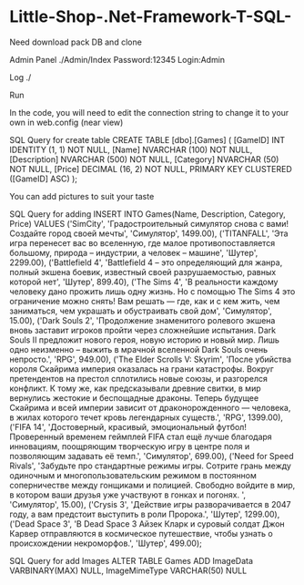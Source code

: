 # Little-Shop-.Net-Framework-T-SQL-
Need download pack DB and clone

Admin Panel
./Admin/Index
Password:12345 Login:Admin

Log
./

Run

In the code, you will need to edit the connection string to change it to your own in web.config (near view)

SQL Query for create table
CREATE TABLE [dbo].[Games] (
    [GameID]        INT             IDENTITY (1, 1) NOT NULL,
    [Name]          NVARCHAR (100)  NOT NULL,
    [Description]   NVARCHAR (500)  NOT NULL,
    [Category]      NVARCHAR (50)   NOT NULL,
    [Price]         DECIMAL (16, 2) NOT NULL,
    PRIMARY KEY CLUSTERED ([GameID] ASC)
);

You can add pictures to suit your taste

SQL Query for adding 
INSERT INTO Games(Name, Description, Category, Price) 
VALUES 
	('SimCity', 'Градостроительный симулятор снова с вами! Создайте город своей мечты', 'Симулятор', 1499.00),
	('TITANFALL', 'Эта игра перенесет вас во вселенную, где малое противопоставляется большому, природа – индустрии, а человек – машине', 'Шутер', 2299.00),
	('Battlefield 4', 'Battlefield 4 – это определяющий для жанра, полный экшена боевик, известный своей разрушаемостью, равных которой нет', 'Шутер', 899.40),
	('The Sims 4', 'В реальности каждому человеку дано прожить лишь одну жизнь. Но с помощью The Sims 4 это ограничение можно снять! 
		Вам решать — где, как и с кем жить, чем заниматься, чем украшать и обустраивать свой дом', 'Симулятор', 15.00),
	('Dark Souls 2', 'Продолжение знаменитого ролевого экшена вновь заставит игроков пройти через сложнейшие испытания. Dark Souls II предложит 
		нового героя, новую историю и новый мир. Лишь одно неизменно – выжить в мрачной вселенной Dark Souls очень непросто.', 'RPG', 949.00),
	('The Elder Scrolls V: Skyrim', 'После убийства короля Скайрима империя оказалась на грани катастрофы. Вокруг претендентов на престол сплотились новые союзы, 
		и разгорелся конфликт. К тому же, как предсказывали древние свитки, в мир вернулись жестокие и беспощадные драконы. Теперь будущее Скайрима и всей 
		империи зависит от драконорожденного — человека, в жилах которого течет кровь легендарных существ.', 'RPG', 1399.00),
	('FIFA 14', 'Достоверный, красивый, эмоциональный футбол! Проверенный временем геймплей FIFA стал ещё лучше благодаря инновациям, поощряющим творческую игру в
		 центре поля и позволяющим задавать её темп.', 'Симулятор', 699.00),
	('Need for Speed Rivals', 'Забудьте про стандартные режимы игры. Сотрите грань между одиночным и многопользовательским режимом в постоянном соперничестве 
		между гонщиками и полицией. Свободно войдите в мир, в котором ваши друзья уже участвуют в гонках и погонях. ', 'Симулятор', 15.00),
	('Crysis 3', 'Действие игры разворачивается в 2047 году, а вам предстоит выступить в роли Пророка.', 'Шутер', 1299.00),
	('Dead Space 3', 'В Dead Space 3 Айзек Кларк и суровый солдат Джон Карвер отправляются в космическое путешествие, чтобы узнать о происхождении некроморфов.', 'Шутер', 499.00);
  
SQL Query for add Images
ALTER TABLE Games 
	ADD
		ImageData		VARBINARY(MAX)	NULL,
		ImageMimeType	VARCHAR(50)		NULL  
